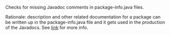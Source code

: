 Checks for missing Javadoc comments in package-info.java files.

Rationale: description and other related documentation for a package can
be written up in the package-info.java file and it gets used in the
production of the Javadocs. See
[link](https://docs.oracle.com/javase/8/docs/technotes/tools/windows/javadoc.html#packagecomment)
for more info.